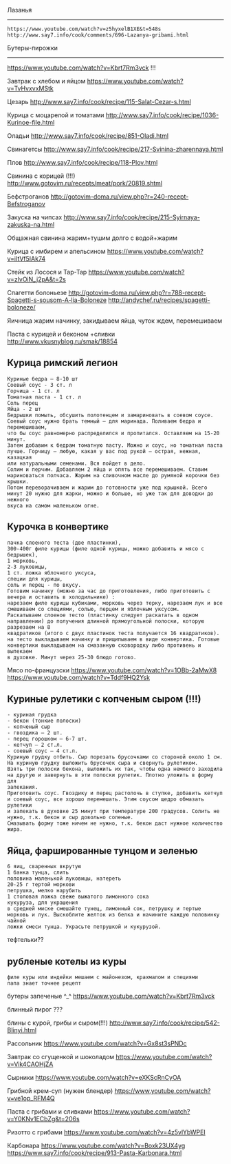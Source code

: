 Лазанья

---

	https://www.youtube.com/watch?v=z5hyxelB1XE&t=548s
	http://www.say7.info/cook/comments/696-Lazanya-gribami.html
	
Бутеры-пирожки

---

https://www.youtube.com/watch?v=Kbrt7Rm3vck !!!

Завтрак с хлебом и яйцом
	https://www.youtube.com/watch?v=TvHvxvxMStk

Цезарь
	http://www.say7.info/cook/recipe/115-Salat-Cezar-s.html

Курица с моцарелой и томатами
	http://www.say7.info/cook/recipe/1036-Kurinoe-file.html

Оладьи
	http://www.say7.info/cook/recipe/851-Oladi.html

Свинагетсы
	http://www.say7.info/cook/recipe/217-Svinina-zharennaya.html

Плов
	http://www.say7.info/cook/recipe/118-Plov.html

Свинина с корицей (!!!)
	http://www.gotovim.ru/recepts/meat/pork/20819.shtml

Бефстроганов
	http://gotovim-doma.ru/view.php?r=240-recept-Befstroganov

Закуска на чипсах
	http://www.say7.info/cook/recipe/215-Syirnaya-zakuska-na.html

Общажная свинина
	жарим+тушим долго с водой+жарим

Курица с имбирем и апельсином
	https://www.youtube.com/watch?v=iItVf5IAk74

Стейк из Лосося и Тар-Тар
	https://www.youtube.com/watch?v=zlvOiN_j2pA&t=2s

Спагетти болоньезе
	http://gotovim-doma.ru/view.php?r=788-recept-Spagetti-s-sousom-A-lia-Boloneze
	http://andychef.ru/recipes/spagetti-boloneze/

Яичница
жарим начинку, закидываем яйца, чуток ждем, перемешиваем

Паста с курицей и беконом +сливки
	http://www.vkusnyblog.ru/smak/18854

Курица римский легион
---
	Куриные бедра – 8-10 шт
	Соевый соус - 3 ст. л
	Горчица - 1 ст. л
	Томатная паста - 1 ст. л
	Соль перец
	Яйца - 2 шт
	Бедрышки помыть, обсушить полотенцем и замариновать в соевом соусе. Соевый соус нужно брать темный – для маринада. Поливаем бедра и перемешиваем, 
	что бы соус равномерно распределился и пропитался. Оставляем на 15-20 минут.
	Затем добавим к бедрам томатную пасту. Можно и соус, но томатная паста лучше. Горчицу – любую, какая у вас под рукой – острая, нежная, казацкая 
	или натуральными семенами. Вся пойдет в дело.
	Солим и перчим. Добавляем 2 яйца и опять все перемешиваем. Ставим мариноваться полчаса. Жарим на сливочном масле до румяной корочки без крышки.
	Потом переворачиваем и жарим до готовности уже под крышкой. Всего минут 20 нужно для жарки, можно и больше, но уже так для доводки до нежного 
	вкуса на самом маленьком огне.

Курочка в конвертике
---
	пачка слоеного теста (две пластинки),
	300-400г филе курицы (филе одной курицы, можно добавить и мясо с бедрышек),
	1 морковь, 
	2-3 луковицы,
	1 ст. ложка яблочного уксуса,
	специи для курицы,
	соль и перец - по вкусу.
	Готовим начинку (можно за час до приготовления, либо приготовить с вечера и оставить в холодильнике) :
	нарезаем филе курицы кубиками, морковь через терку, нарезаем лук и все смешиваем со специями, солью, перцем и яблочным уксусом.
	Раскатываем слоеное тесто (пластинку следует раскатать в одном направлении) до получения длинной прямоугольной полоски, которую разрезаем на 8 
	квадратиков (итого с двух пластинок теста получается 16 квадратиков).
	на тесто выкладываем начинку и прищипываем в виде конвертика. Готовые конвертики выкладываем на смазанную сковородку либо противень и выпекаем 
	в духовке. Минут через 25-30 блюдо готово.

Мясо по-французски
	https://www.youtube.com/watch?v=1OBb-2aMwX8
	https://www.youtube.com/watch?v=Tddf9HQ2Ysk

Куриные рулетики с копченым сыром (!!!)
---
	- куриная грудка
	- бекон (тонкие полоски)
	- копченый сыр
	- гвоздика — 2 шт. 
	- перец горошком — 6-7 шт.
	- кетчуп — 2 ст.л.
	- соевый соус — 4 ст.л.
	Куриную грудку отбить. Сыр порезать брусочками со стороной около 1 см. На куриную грудку выложить брусочек сыра и свернуть рулетиком. 
	Взять три полоски бекона, выложить их так, чтобы одна немного заходила на другую и завернуть в эти полоски рулетик. Плотно уложить в форму для 
	запекания.
	Приготовить соус. Гвоздику и перец растолочь в ступке, добавить кетчуп и соевый соус, все хорошо перемешать. Этим соусом щедро обмазать рулетики 
	и запекать в духовке 25 минут при температуре 200 градусов. Солить не нужно, т.к. бекон и сыр довольно соленые.
	Смазывать форму тоже ничем не нужно, т.к. бекон даст нужное количество жира.

Яйца, фаршированные тунцом и зеленью
---
	6 яиц, сваренных вкрутую
	1 банка тунца, слить
	половина маленькой луковицы, натереть
	20-25 г тертой моркови
	петрушка, мелко нарубить
	1 столовая ложка свеже выжатого лимонного сока
	кукуруза, для украшения
	в средней миске смешайте тунец, лимонный сок, петрушку и тертые морковь и лук. Выскоблите желток из белка и начините каждую половинку чайной 
	ложки смеси тунца. Украсьте петрушкой и кукурузой.

тефтельки??

рубленые котелы из куры
---
	филе куры или индейки мешаем с майонезом, крахмалом и специями
	папа знает точнее рецепт

бутеры запеченые ^_^
	https://www.youtube.com/watch?v=Kbrt7Rm3vck

блинный пирог
	???

блины с курой, грибы и сыром(!!!)
	http://www.say7.info/cook/recipe/542-Blinyi.html

Рассольник
  https://www.youtube.com/watch?v=Gx8st3sPNDc

Завтрак со сгущенкой и шоколадом
  https://www.youtube.com/watch?v=Vik4CAOHjZA

Сырники
  https://www.youtube.com/watch?v=eXKScRnCyOA

Грибной крем-суп (нужен блендер)
  https://www.youtube.com/watch?v=ve1op_RFM4Q

Паста с грибами и сливками
  https://www.youtube.com/watch?v=Y0KNv1ECbZg&t=206s

Ризотто с грибами
  https://www.youtube.com/watch?v=4z5vlYbWPEI

Карбонара
  https://www.youtube.com/watch?v=Boxk23UX4yg
  https://www.say7.info/cook/recipe/913-Pasta-Karbonara.html
